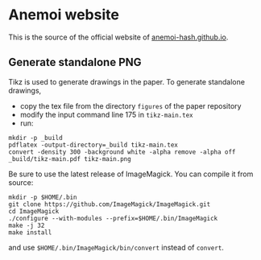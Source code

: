 # Anemoi website

This is the source of the official website of [anemoi-hash.github.io](https://anemoi-hash.github.io).

## Generate standalone PNG

Tikz is used to generate drawings in the paper.
To generate standalone drawings,
- copy the tex file from the directory `figures` of the paper repository
- modify the input command line 175 in `tikz-main.tex`
- run:
```
mkdir -p _build
pdflatex -output-directory=_build tikz-main.tex
convert -density 300 -background white -alpha remove -alpha off _build/tikz-main.pdf tikz-main.png
```

Be sure to use the latest release of ImageMagick.
You can compile it from source:
```
mkdir -p $HOME/.bin
git clone https://github.com/ImageMagick/ImageMagick.git
cd ImageMagick
./configure --with-modules --prefix=$HOME/.bin/ImageMagick
make -j 32
make install
```

and use `$HOME/.bin/ImageMagick/bin/convert` instead of `convert`.
